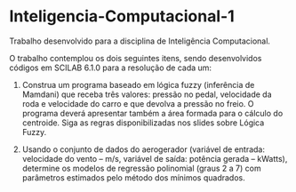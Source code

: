 # Inteligencia-Computacional-1
Trabalho desenvolvido para a disciplina de Inteligência Computacional.

O trabalho contemplou os dois seguintes itens, sendo desenvolvidos códigos em SCILAB 6.1.0 para a resolução de cada um:

1. Construa um programa baseado em lógica fuzzy (inferência de Mamdani) que receba
três valores: pressão no pedal, velocidade da roda e velocidade do carro e que devolva
a pressão no freio. O programa deverá apresentar também a área formada para o cálculo
do centroide. Siga as regras disponibilizadas nos slides sobre Lógica Fuzzy.

2. Usando o conjunto de dados do aerogerador (variável de entrada: velocidade do vento
– m/s, variável de saída: potência gerada – kWatts), determine os modelos de regressão
polinomial (graus 2 a 7) com parâmetros estimados pelo método dos mínimos
quadrados.

